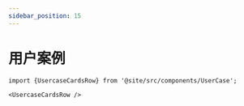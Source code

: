 ```yaml
---
sidebar_position: 15
---
```


# 用户案例

```mdx-code-block
import {UsercaseCardsRow} from '@site/src/components/UserCase';

<UsercaseCardsRow />
```
